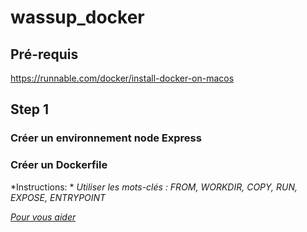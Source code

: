# wassup_docker
## Pré-requis
https://runnable.com/docker/install-docker-on-macos

## Step 1 
### Créer un environnement node Express
### Créer un Dockerfile
*Instructions: *
*Utiliser les mots-clés : FROM, WORKDIR, COPY, RUN, EXPOSE, ENTRYPOINT*

*[Pour vous aider](https://docs.docker.com/engine/reference/builder/#environment-replacement)*
